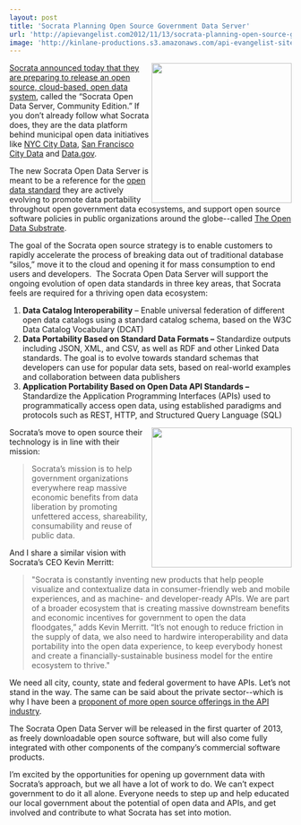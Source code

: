 ```yaml
---
layout: post
title: 'Socrata Planning Open Source Government Data Server'
url: 'http://apievangelist.com2012/11/13/socrata-planning-open-source-government-data-server/'
image: 'http://kinlane-productions.s3.amazonaws.com/api-evangelist-site/blog/Socrata-logo.jpeg'
---
```



<p>
     <a href="http://www.socrata.com/"><img src="https://s3.amazonaws.com/kinlane-productions/api-service-providers/socrata/Socrata-logo.jpeg"  width="250" align="right" /></a>
</p>
<p>
     <a title="Socrata announced today that they are preparing to release an open source, cloud-based, open data system" href="http://www.socrata.com/newsroom-article/socrata-announces-open-source-option-for-leading-open-data-cloud-platform/">Socrata announced today that they are preparing to release an open source, cloud-based, open data system</a>, called the “Socrata Open Data Server, Community Edition.” If you don’t already follow what Socrata does, they are the data platform behind municipal open data initiatives like <a title="New York City Data" href="http://www.socrata.com/customer-spotlight/new-york-city/">NYC City Data</a>, <a title="San Francisco City Data" href="http://www.socrata.com/customer-spotlight/city-of-san-francisco/">San Francisco City Data</a> and <a title="Data.gov" href="http://www.socrata.com/customer-spotlight/data-gov/">Data.gov</a>.
</p>
<p>
     The new Socrata Open Data Server is meant to be a reference for the <a title="open data standard" href="http://open-data-standards.github.com/">open data standard</a> they are actively evolving to promote data portability throughout open government data ecosystems, and support open source software policies in public organizations around the globe--called <a title="Open Data Substrate" href="http://open-data-standards.github.com/">The Open Data Substrate</a>.
</p>
<p>
     The goal of the Socrata open source strategy is to enable customers to rapidly accelerate the process of breaking data out of traditional database “silos,” move it to the cloud and opening it for mass consumption to end users and developers.  The Socrata Open Data Server will support the ongoing evolution of open data standards in three key areas, that Socrata feels are required for a thriving open data ecosystem:
</p>
<ol >
     <li>
          <strong>Data Catalog Interoperability</strong> – Enable universal federation of different open data catalogs using a standard catalog schema, based on the W3C Data Catalog Vocabulary (DCAT)
     </li>
     <li>
          <strong>Data Portability Based on Standard Data Formats –</strong> Standardize outputs including JSON, XML, and CSV, as well as RDF and other Linked Data standards. The goal is to evolve towards standard schemas that developers can use for popular data sets, based on real-world examples and collaboration between data publishers
     </li>
     <li>
          <strong>Application Portability Based on Open Data API Standards –</strong> Standardize the Application Programming Interfaces (APIs) used to programmatically access open data, using established paradigms and protocols such as REST, HTTP, and Structured Query Language (SQL)
     </li>
</ol>
<p>
     <a href="http://open-data-standards.github.com/"><img src="https://s3.amazonaws.com/kinlane-productions/api-service-providers/socrata/The-Open-Data-Substrate.png"  width="250" align="right" /></a>
</p>
<p>
     Socrata’s move to open source their technology is in line with their mission:
</p>
<blockquote>
     Socrata’s mission is to help government organizations everywhere reap massive economic benefits from data liberation by promoting unfettered access, shareability, consumability and reuse of public data.
</blockquote>
<p>
     And I share a similar vision with Socrata’s CEO Kevin Merritt:
</p>
<blockquote>
     "Socrata is constantly inventing new products that help people visualize and contextualize data in consumer-friendly web and mobile experiences, and as machine- and developer-ready APIs. We are part of a broader ecosystem that is creating massive downstream benefits and economic incentives for government to open the data floodgates,” adds Kevin Merritt. “It’s not enough to reduce friction in the supply of data, we also need to hardwire interoperability and data portability into the open data experience, to keep everybody honest and create a financially-sustainable business model for the entire ecosystem to thrive."
</blockquote>
<p>
     We need all city, county, state and federal goverment to have APIs. Let’s not stand in the way. The same can be said about the private sector--which is why I have been a <a href="/2012/06/11/where-is-the-open-source-api-platform/">proponent of more open source offerings in the API industry</a>.
</p>
<p>
     The Socrata Open Data Server will be released in the first quarter of 2013, as freely downloadable open source software, but will also come fully integrated with other components of the company’s commercial software products.
</p>
<p>
     I’m excited by the opportunities for opening up government data with Socrata’s approach, but we all have a lot of work to do. We can’t expect government to do it all alone. Everyone needs to step up and help educated our local government about the potential of open data and APIs, and get involved and contribute to what Socrata has set into motion.
</p>

